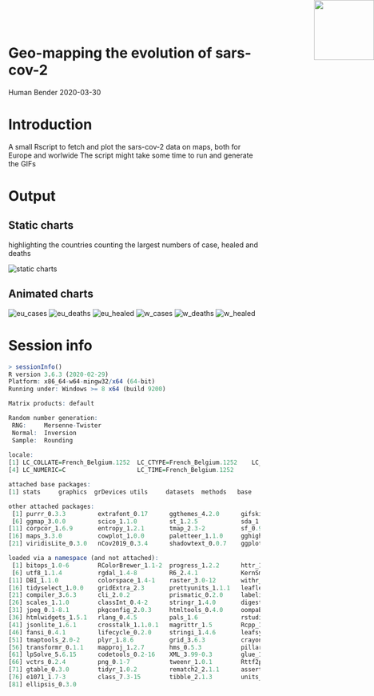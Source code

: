 <img src="pics/bender_hex.png" style="position:absolute;top:0px;right:0px;" width="120px" align="right" />


Geo-mapping the evolution of sars-cov-2
================
Human Bender
2020-03-30


Introduction
============
A small Rscript to fetch and plot the sars-cov-2 data on maps, both for Europe and worlwide
The script might take some time to run and generate the GIFs

Output
======================================

Static charts 
----------------
highlighting the countries counting the largest numbers of case, healed and deaths
 
![static charts](/pics/countries.png)

Animated charts
------------------

![eu_cases](/pics/eu_cases.gif)
![eu_deaths](/pics/deaths_cases.gif)
![eu_healed](/pics/healed_cases.gif)
![w_cases](/pics/world_cases.gif)
![w_deaths](/pics/deaths_cases.gif)
![w_healed](/pics/healed_cases.gif)


Session info
=================

```r
> sessionInfo()
R version 3.6.3 (2020-02-29)
Platform: x86_64-w64-mingw32/x64 (64-bit)
Running under: Windows >= 8 x64 (build 9200)

Matrix products: default

Random number generation:
 RNG:     Mersenne-Twister 
 Normal:  Inversion 
 Sample:  Rounding 
 
locale:
[1] LC_COLLATE=French_Belgium.1252  LC_CTYPE=French_Belgium.1252    LC_MONETARY=French_Belgium.1252
[4] LC_NUMERIC=C                    LC_TIME=French_Belgium.1252    

attached base packages:
[1] stats     graphics  grDevices utils     datasets  methods   base     

other attached packages:
 [1] purrr_0.3.3         extrafont_0.17      ggthemes_4.2.0      gifski_0.8.6        gganimate_1.0.5    
 [6] ggmap_3.0.0         scico_1.1.0         st_1.2.5            sda_1.3.7           fdrtool_1.2.15     
[11] corpcor_1.6.9       entropy_1.2.1       tmap_2.3-2          sf_0.9-0            rnaturalearth_0.1.0
[16] maps_3.3.0          cowplot_1.0.0       paletteer_1.1.0     gghighlight_0.2.0   viridis_0.5.1      
[21] viridisLite_0.3.0   nCov2019_0.3.4      shadowtext_0.0.7    ggplot2_3.3.0       dplyr_0.8.5        

loaded via a namespace (and not attached):
 [1] bitops_1.0-6        RColorBrewer_1.1-2  progress_1.2.2      httr_1.4.1          tools_3.6.3        
 [6] utf8_1.1.4          rgdal_1.4-8         R6_2.4.1            KernSmooth_2.23-16  rgeos_0.5-2        
[11] DBI_1.1.0           colorspace_1.4-1    raster_3.0-12       withr_2.1.2         sp_1.4-1           
[16] tidyselect_1.0.0    gridExtra_2.3       prettyunits_1.1.1   leaflet_2.0.3       extrafontdb_1.0    
[21] compiler_3.6.3      cli_2.0.2           prismatic_0.2.0     labeling_0.3        jcolors_0.0.4      
[26] scales_1.1.0        classInt_0.4-2      stringr_1.4.0       digest_0.6.25       dichromat_2.0-0    
[31] jpeg_0.1-8.1        pkgconfig_2.0.3     htmltools_0.4.0     oompaBase_3.2.9     palr_0.2.0         
[36] htmlwidgets_1.5.1   rlang_0.4.5         pals_1.6            rstudioapi_0.11     farver_2.0.3       
[41] jsonlite_1.6.1      crosstalk_1.1.0.1   magrittr_1.5        Rcpp_1.0.4          munsell_0.5.0      
[46] fansi_0.4.1         lifecycle_0.2.0     stringi_1.4.6       leafsync_0.1.0      yaml_2.2.1         
[51] tmaptools_2.0-2     plyr_1.8.6          grid_3.6.3          crayon_1.3.4        lattice_0.20-38    
[56] transformr_0.1.1    mapproj_1.2.7       hms_0.5.3           pillar_1.4.3        rjson_0.2.20       
[61] lpSolve_5.6.15      codetools_0.2-16    XML_3.99-0.3        glue_1.3.2          downloader_0.4     
[66] vctrs_0.2.4         png_0.1-7           tweenr_1.0.1        Rttf2pt1_1.3.8      RgoogleMaps_1.4.5.3
[71] gtable_0.3.0        tidyr_1.0.2         rematch2_2.1.1      assertthat_0.2.1    lwgeom_0.2-1       
[76] e1071_1.7-3         class_7.3-15        tibble_2.1.3        units_0.6-6         cluster_2.1.0      
[81] ellipsis_0.3.0     
```